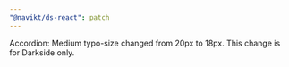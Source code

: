 ```yaml
---
"@navikt/ds-react": patch
---
```


Accordion: Medium typo-size changed from 20px to 18px. This change is for Darkside only.
